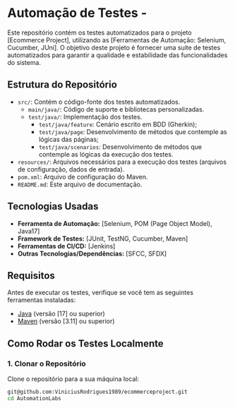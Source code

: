 # Automação de Testes -

Este repositório contém os testes automatizados para o projeto [Ecommerce Project], utilizando as [Ferramentas de Automação: Selenium, Cucumber, JUni]. O objetivo deste projeto é fornecer uma suíte de testes automatizados para garantir a qualidade e estabilidade das funcionalidades do sistema.

## Estrutura do Repositório

- `src/`: Contém o código-fonte dos testes automatizados. 
  - `main/java/`: Código de suporte e bibliotecas personalizadas.
  - `test/java/`: Implementação dos testes.
    - `test/java/feature`: Cenário escrito em BDD (Gherkin);
    - `test/java/page`: Desenvolvimento de métodos que contemple as lógicas das páginas;
    - `test/java/scenarios`: Desenvolvimento de métodos que contemple as lógicas da execução dos testes.
- `resources/`: Arquivos necessários para a execução dos testes (arquivos de configuração, dados de entrada).
- `pom.xml`: Arquivo de configuração do Maven.
- `README.md`: Este arquivo de documentação.

## Tecnologias Usadas

- **Ferramenta de Automação:** [Selenium, POM (Page Object Model), Java17]
- **Framework de Testes:** [JUnit, TestNG, Cucumber, Maven]
- **Ferramentas de CI/CD:** [Jenkins]
- **Outras Tecnologias/Dependências:** [SFCC, SFDX]

## Requisitos

Antes de executar os testes, verifique se você tem as seguintes ferramentas instaladas:

- [Java](https://www.oracle.com/java/technologies/javase-jdk11-downloads.html) (versão [17] ou superior)
- [Maven](https://maven.apache.org/install.html) (versão [3.11] ou superior)

## Como Rodar os Testes Localmente

### 1. Clonar o Repositório

Clone o repositório para a sua máquina local:

```bash
git@github.com:ViniciusRodrigues1989/ecommerceproject.git
cd AutomationLabs
